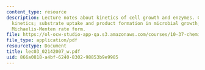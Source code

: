 ```yaml
---
content_type: resource
description: Lecture notes about kinetics of cell growth and enzymes. Cell growth
  kinetics; substrate uptake and product formation in microbial growth; enzyme kinetics,
  Michaelis-Menten rate form.
file: https://ol-ocw-studio-app-qa.s3.amazonaws.com/courses/10-37-chemical-and-biological-reaction-engineering-spring-2007/866a0818a4bf6240830298853b9e9985_lec03_02142007_w.pdf
file_type: application/pdf
resourcetype: Document
title: lec03_02142007_w.pdf
uid: 866a0818-a4bf-6240-8302-98853b9e9985
---
```

